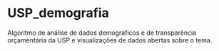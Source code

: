 # USP_demografia
Algoritmo de análise de dados demográficos e de transparência orçamentária da USP e visualizações de dados abertas sobre o tema.
